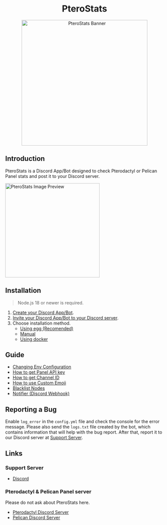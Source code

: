 <div align="center">

# PteroStats

<img alt="PteroStats Banner" src="https://usercontent.catto.pictures/hirzi/c6880886-21e2-43da-b218-0ac4c229b001.png" width="400"/>

</div>

## Introduction

PteroStats is a Discord App/Bot designed to check Pterodactyl or Pelican Panel stats and post it to your Discord server.

<img alt="PteroStats Image Preview" src="https://usercontent.catto.pictures/hirzi/e6f6fe6a-8c0e-4c7a-8b73-d4af752324f4.png" width="300"/>

## Installation

> Node.js 18 or newer is required.

1. [Create your Discord App/Bot](https://discordjs.guide/preparations/setting-up-a-bot-application).
2. [Invite your Discord App/Bot to your Discord server](https://discordjs.guide/preparations/adding-your-bot-to-servers.html).
3. Choose installation method.
    - [Using egg (Recomended)](https://github.com/HirziDevs/PteroStats/blob/main/guide/installation/egg.md)
    - [Manual](https://github.com/HirziDevs/PteroStats/blob/main/guide/installation/manual.md)
    - [Using docker](https://github.com/HirziDevs/PteroStats/blob/main/guide/installation/docker.md)

## Guide
- [Changing Env Configuration](https://github.com/HirziDevs/PteroStats/blob/main/guide/changing-env-configuration.md)
- [How to get Panel API key](https://github.com/HirziDevs/PteroStats/blob/main/guide/panel-api-key.md)
- [How to get Channel ID](https://github.com/HirziDevs/PteroStats/blob/main/guide/channel-id.md)
- [How to use Custom Emoji](https://github.com/HirziDevs/PteroStats/blob/main/guide/custom-emoji.md)
- [Blacklist Nodes](https://github.com/HirziDevs/PteroStats/blob/main/guide/blacklist-nodes.md)
- [Notifier (Discord Webhook)](https://github.com/HirziDevs/PteroStats/blob/main/guide/notifier.md)

## Reporting a Bug
Enable `log_error` in the `config.yml` file and check the console for the error message. Please also send the `logs.txt` file created by the bot, which contains information that will help with the bug report. After that, report it to our Discord server at [Support Server](https://discord.znproject.my.id).

## Links

### Support Server

- [Discord](https://discord.znproject.my.id)

### Pterodactyl & Pelican Panel server

Please do not ask about PteroStats here.
- [Pterodactyl Discord Server](https://discord.gg/pterodactyl)
- [Pelican Discord Server](https://discord.gg/pelican-panel)